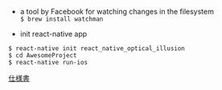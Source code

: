 
- a tool by Facebook for watching changes in the filesystem  
`$ brew install watchman`

- init react-native app
```
$ react-native init react_native_optical_illusion
$ cd AwesomeProject
$ react-native run-ios
```

[仕様書](https://www.dropbox.com/scl/fo/zrygp5cii94mt48bpfk2w/AADst54aKTXyUFyGwKLAlwnRa?dl=0&oref=e&r=AAXPQh_7rd5nghrX9df7XLUKfFXw4iyE-IXoNyvb8EsqkN1l4IhUSRHAwv3UQpYjsBL7uzjwKPzhOLBkIDuRt9XjCamoYrh43rdgY6X5i4Ug9vBiMgS2R2eATdDI0Fp82n2Ir5G91vz1xVeEvziJiZTx72qzcpH-4UwJeDWp8pQTEA&sm=1)